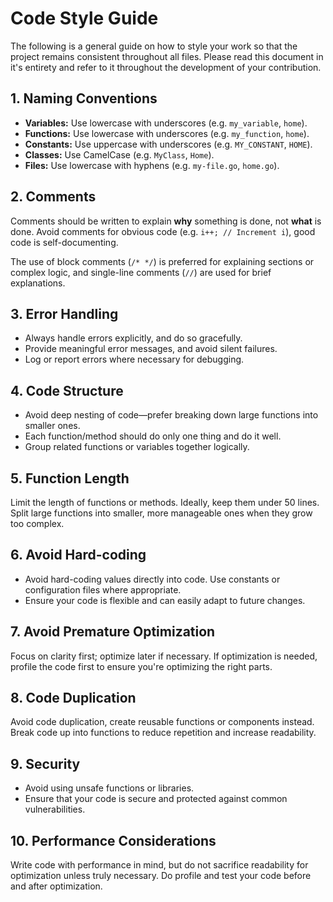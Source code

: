 # Code Style Guide

The following is a general guide on how to style your work so that the project
remains consistent throughout all files. Please read this document in it's entirety
and refer to it throughout the development of your contribution.

## 1. Naming Conventions

- **Variables:** Use lowercase with underscores (e.g. `my_variable`, `home`).
- **Functions:** Use lowercase with underscores (e.g. `my_function`, `home`).
- **Constants:** Use uppercase with underscores (e.g. `MY_CONSTANT`, `HOME`).
- **Classes:** Use CamelCase (e.g. `MyClass`, `Home`).
- **Files:** Use lowercase with hyphens (e.g. `my-file.go`, `home.go`).

## 2. Comments

Comments should be written to explain **why** something is done,
not **what** is done. Avoid comments for obvious code (e.g. `i++; // Increment i`),
good code is self-documenting.

The use of block comments (`/* */`) is preferred for explaining sections or
complex logic, and single-line comments (`//`) are used for brief explanations.

## 3. Error Handling

- Always handle errors explicitly, and do so gracefully.
- Provide meaningful error messages, and avoid silent failures.
- Log or report errors where necessary for debugging.

## 4. Code Structure

- Avoid deep nesting of code—prefer breaking down large functions into smaller ones.
- Each function/method should do only one thing and do it well.
- Group related functions or variables together logically.

## 5. Function Length

Limit the length of functions or methods. Ideally, keep them under 50 lines.
Split large functions into smaller, more manageable ones when they grow too complex.

## 6. Avoid Hard-coding

- Avoid hard-coding values directly into code.
  Use constants or configuration files where appropriate.
- Ensure your code is flexible and can easily adapt to future changes.

## 7. Avoid Premature Optimization

Focus on clarity first; optimize later if necessary.
If optimization is needed, profile the code first to ensure
you're optimizing the right parts.

## 8. Code Duplication

Avoid code duplication, create reusable functions or components instead.
Break code up into functions to reduce repetition and increase readability.

## 9. Security

- Avoid using unsafe functions or libraries.
- Ensure that your code is secure and protected against common vulnerabilities.

## 10. Performance Considerations

Write code with performance in mind, but do not sacrifice readability for optimization
unless truly necessary. Do profile and test your code before and after optimization.
